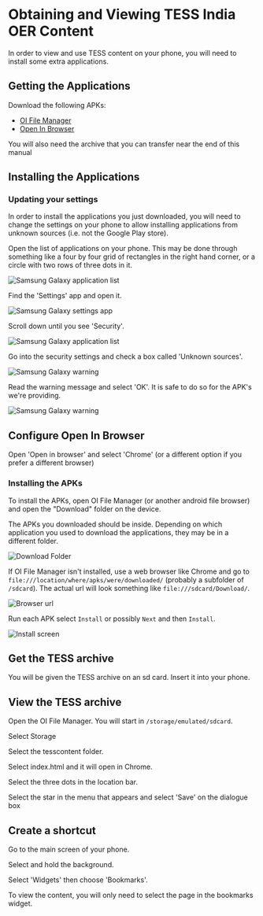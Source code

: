 Obtaining and Viewing TESS India OER Content
============================================

In order to view and use TESS content on your phone, you will need to install some extra applications.

Getting the Applications
------------------------

Download the following APKs:

* [OI File Manager](file_manager.apk)
* [Open In Browser](open_in_browser.apk)

You will also need the archive that you can transfer near the end of this manual

Installing the Applications
---------------------------

### Updating your settings ###

In order to install the applications you just downloaded, you will need to change the settings on your phone to allow installing applications from unknown sources (i.e. not the Google Play store).

Open the list of applications on your phone. This may be done through something like a four by four grid of rectangles in the right hand corner, or a circle with two rows of three dots in it.

![Samsung Galaxy application list](static/images/samsung_galaxy_application_list_tiny.png)

Find the 'Settings' app and open it.

![Samsung Galaxy settings app](static/images/samsung_galaxy_settings_app_tiny.png)

Scroll down until you see 'Security'.

![Samsung Galaxy application list](static/images/samsung_galaxy_security_tiny.png)

Go into the security settings and check a box called 'Unknown sources'.

![Samsung Galaxy warning](static/images/samsung_galaxy_unknown_sources_tiny.png)

Read the warning message and select 'OK'. It is safe to do so for the APK's we're providing.

![Samsung Galaxy warning](static/images/samsung_galaxy_warning.png)

Configure Open In Browser
-------------------------
Open 'Open in browser' and select 'Chrome' (or a different option if you prefer a different browser)

### Installing the APKs ###

To install the APKs, open OI File Manager (or another android file browser) and open the "Download" folder on the device.

The APKs you downloaded should be inside. Depending on which application you used to download the applications, they may be in a different folder.

![Download Folder](static/images/download_folder_tiny.png)

If OI File Manager isn't installed, use a web browser like Chrome and go to `file:///location/where/apks/were/downloaded/` (probably a subfolder of `/sdcard`). The actual url will look something like `file:///sdcard/Download/`.

![Browser url](static/images/browser_url_tiny.png)

Run each APK select `Install` or possibly `Next` and then `Install`.

![Install screen](static/images/install.png)

Get the TESS archive
--------------------

You will be given the TESS archive on an sd card. Insert it into your phone.

View the TESS archive
---------------------

Open the OI File Manager. You will start in `/storage/emulated/sdcard`.

Select Storage

Select the tesscontent folder.

Select index.html and it will open in Chrome.

Select the three dots in the location bar.

Select the star in the menu that appears and select 'Save' on the dialogue box

Create a shortcut
-----------------

Go to the main screen of your phone.

Select and hold the background.

Select 'Widgets' then choose 'Bookmarks'.

To view the content, you will only need to select the page in the bookmarks widget.

